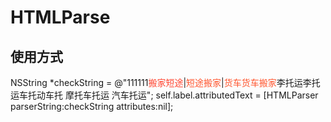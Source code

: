 # HTMLParse
## 使用方式
  NSString *checkString = @"111111<font color='#ff432e' name='PingFangSC-Regular'>搬家短途</font>|<font color='#ff552e'>短途搬家</font>|<font color='#ff552e'>货车货车搬家</font>李托运李托运车托动车托 摩托车托运 汽车托运</font>";
  self.label.attributedText = [HTMLParser parserString:checkString attributes:nil];

